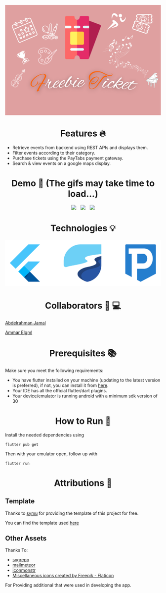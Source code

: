 <p align="center">
    <img src="readme_demos/poster.png">
</p>

<h1 align="center">
    Features 🔥
</h1>

* Retrieve events from backend using REST APIs and displays them.
* Filter events according to their category.
* Purchase tickets using the PayTabs payment gateway.
* Search & view events on a google maps display.

<h1 align="center">
    Demo 💾 (The gifs may take time to load...)
</h1>
<p float="left" align="center">
<img src="readme_demos/home_event_details.gif" width=30% hspace="1%">
<img src="readme_demos/search.gif" width=30% hspace="1%">
<img src="readme_demos/buy_ticket.gif" width=30% hspace="1%">
</p>

<h1 align="center">
 Technologies 💡
</h1>
<p align="center">
    <img src="readme_demos/technologies.png">
</p>

<h1 align="center">
 Collaborators 👨 💻
</h1> 

[Abdelrahman Jamal](https://www.linkedin.com/in/abdelrahmanjamal)

[Ammar Elgml](https://www.linkedin.com/in/ammar-elgml/)

<h1 align="center">
 Prerequisites 📚
</h1>
Make sure you meet the following requirements:

* You have flutter installed on your machine (updating to the latest version is preferred), if not, you can install it from [here](https://flutter.dev).
* Your IDE has all the official flutter/dart plugins.
* Your device/emulator is running android with a minimum sdk version of 30

<h1 align="center">
 How to Run 🚀
</h1>

Install the needed dependencies using
```
flutter pub get
```
Then with your emulator open, follow up with
```
flutter run
```

<h1 align="center">
    Attributions 💚
</h1> 

## **Template**

Thanks to [symu](https://symu.co/) for providing the template of this project for free.

You can find the template used [here](https://symu.co/freebies/mobile-apps/ticketapp-figma-and-sketch-template/)

## **Other Assets**

Thanks To:
* [svgrepo](https://www.svgrepo.com/svg/84889/artist-brush)
* [mailmeteor](https://mailmeteor.com/logos/gmail)
* [iconmonstr](https://iconmonstr.com/github-1-svg/)
* <a href="https://www.flaticon.com/free-icons/miscellaneous" title="miscellaneous icons">Miscellaneous icons created by Freepik - Flaticon</a>

For Providing additional that were used in developing the app. 